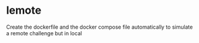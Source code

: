 # lemote
Create the dockerfile and the docker compose file automatically to simulate a remote challenge but in local
